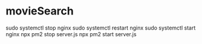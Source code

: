 # movieSearch

sudo systemctl stop nginx
sudo systemctl restart nginx
sudo systemctl start nginx
npx pm2 stop server.js
npx pm2 start server.js
